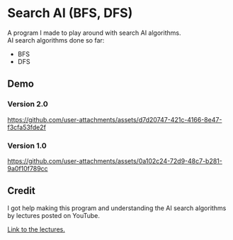 # Search AI (BFS, DFS)

A program I made to play around with search AI algorithms. <br>
AI search algorithms done so far:
- BFS
- DFS

## Demo
### Version 2.0
https://github.com/user-attachments/assets/d7d20747-421c-4166-8e47-f3cfa53fde2f

### Version 1.0
https://github.com/user-attachments/assets/0a102c24-72d9-48c7-b281-9a0f10f789cc

## Credit

I got help making this program and understanding the AI search algorithms <br>
by lectures posted on YouTube. 

[Link to the lectures.](https://youtube.com/playlist?list=PL_xRyXins84_KZcXNu8ZJEo3874cjlMA9&si=zovyJgm4CejZU78N)
